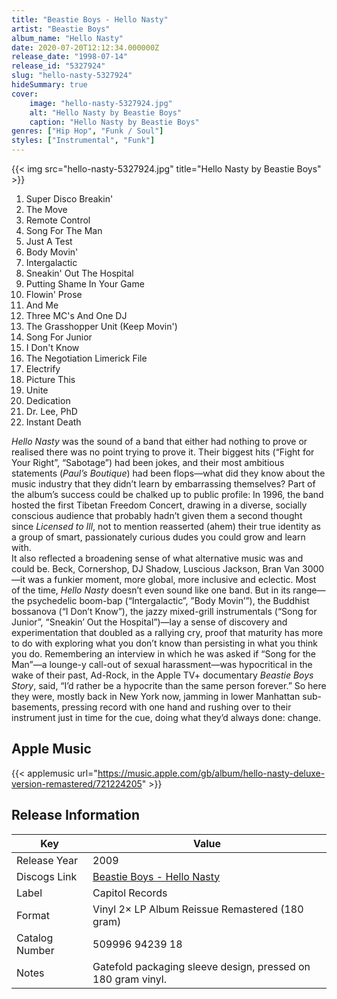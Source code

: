 ```yaml
---
title: "Beastie Boys - Hello Nasty"
artist: "Beastie Boys"
album_name: "Hello Nasty"
date: 2020-07-20T12:12:34.000000Z
release_date: "1998-07-14"
release_id: "5327924"
slug: "hello-nasty-5327924"
hideSummary: true
cover:
    image: "hello-nasty-5327924.jpg"
    alt: "Hello Nasty by Beastie Boys"
    caption: "Hello Nasty by Beastie Boys"
genres: ["Hip Hop", "Funk / Soul"]
styles: ["Instrumental", "Funk"]
---
```


{{< img src="hello-nasty-5327924.jpg" title="Hello Nasty by Beastie Boys" >}}

<!-- section break -->

1. Super Disco Breakin'
2. The Move
3. Remote Control
4. Song For The Man
5. Just A Test
6. Body Movin'
7. Intergalactic
8. Sneakin' Out The Hospital
9. Putting Shame In Your Game
10. Flowin' Prose
11. And Me
12. Three MC's And One DJ
13. The Grasshopper Unit (Keep Movin')
14. Song For Junior
15. I Don't Know
16. The Negotiation Limerick File
17. Electrify
18. Picture This
19. Unite
20. Dedication
21. Dr. Lee, PhD
22. Instant Death

<!-- section break -->


<i>Hello Nasty</i> was the sound of a band that either had nothing to prove or realised there was no point trying to prove it. Their biggest hits (“Fight for Your Right”, “Sabotage”) had been jokes, and their most ambitious statements (<i>Paul’s Boutique</i>) had been flops—what did they know about the music industry that they didn’t learn by embarrassing themselves? Part of the album’s success could be chalked up to public profile: In 1996, the band hosted the first Tibetan Freedom Concert, drawing in a diverse, socially conscious audience that probably hadn’t given them a second thought since <i>Licensed to Ill</i>, not to mention reasserted (ahem) their true identity as a group of smart, passionately curious dudes you could grow and learn with. <br />
It also reflected a broadening sense of what alternative music was and could be. Beck, Cornershop, DJ Shadow, Luscious Jackson, Bran Van 3000—it was a funkier moment, more global, more inclusive and eclectic. Most of the time, <i>Hello Nasty</i> doesn’t even sound like one band. But in its range—the psychedelic boom-bap (“Intergalactic”, ”Body Movin’”), the Buddhist bossanova (“I Don’t Know”), the jazzy mixed-grill instrumentals (“Song for Junior”, “Sneakin’ Out the Hospital”)—lay a sense of discovery and experimentation that doubled as a rallying cry, proof that maturity has more to do with exploring what you don’t know than persisting in what you think you do. Remembering an interview in which he was asked if “Song for the Man”—a lounge-y call-out of sexual harassment—was hypocritical in the wake of their past, Ad-Rock, in the Apple TV+ documentary <i>Beastie Boys Story</i>, said, “I’d rather be a hypocrite than the same person forever.” 
So here they were, mostly back in New York now, jamming in lower Manhattan sub-basements, pressing record with one hand and rushing over to their instrument just in time for the cue, doing what they’d always done: change.



## Apple Music
{{< applemusic url="https://music.apple.com/gb/album/hello-nasty-deluxe-version-remastered/721224205" >}}






## Release Information
|  Key           | Value                                                |
| ---------------| ---------------------------------------------------- |
| Release Year   | 2009                                   |
| Discogs Link   | [Beastie Boys - Hello Nasty](https://www.discogs.com/release/5327924-Beastie-Boys-Hello-Nasty) |
| Label          | Capitol Records |
| Format         | Vinyl 2× LP Album Reissue Remastered (180 gram) |
| Catalog Number | 509996 94239 18 |
| Notes | Gatefold packaging sleeve design, pressed on 180 gram vinyl. |